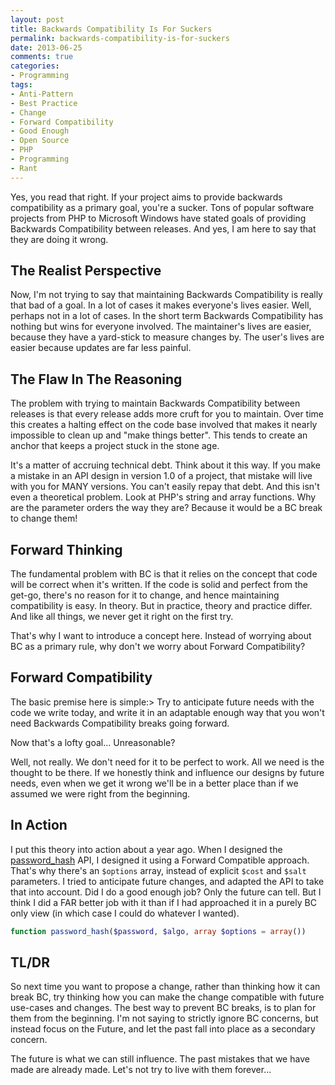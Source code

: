 ```yaml
---
layout: post
title: Backwards Compatibility Is For Suckers
permalink: backwards-compatibility-is-for-suckers
date: 2013-06-25
comments: true
categories:
- Programming
tags:
- Anti-Pattern
- Best Practice
- Change
- Forward Compatibility
- Good Enough
- Open Source
- PHP
- Programming
- Rant
---
```


Yes, you read that right. If your project aims to provide backwards compatibility as a primary goal, you're a sucker. Tons of popular software projects from PHP to Microsoft Windows have stated goals of providing Backwards Compatibility between releases. And yes, I am here to say that they are doing it wrong.
<!--more-->

## The Realist Perspective


Now, I'm not trying to say that maintaining Backwards Compatibility is really that bad of a goal. In a lot of cases it makes everyone's lives easier. Well, perhaps not in a lot of cases. In the short term Backwards Compatibility has nothing but wins for everyone involved. The maintainer's lives are easier, because they have a yard-stick to measure changes by. The user's lives are easier because updates are far less painful.
## The Flaw In The Reasoning


The problem with trying to maintain Backwards Compatibility between releases is that every release adds more cruft for you to maintain. Over time this creates a halting effect on the code base involved that makes it nearly impossible to clean up and "make things better". This tends to create an anchor that keeps a project stuck in the stone age. 

It's a matter of accruing technical debt. Think about it this way. If you make a mistake in an API design in version 1.0 of a project, that mistake will live with you for MANY versions. You can't easily repay that debt. And this isn't even a theoretical problem. Look at PHP's string and array functions. Why are the parameter orders the way they are? Because it would be a BC break to change them!
## Forward Thinking


The fundamental problem with BC is that it relies on the concept that code will be correct when it's written. If the code is solid and perfect from the get-go, there's no reason for it to change, and hence maintaining compatibility is easy. In theory. But in practice, theory and practice differ. And like all things, we never get it right on the first try.

That's why I want to introduce a concept here. Instead of worrying about BC as a primary rule, why don't we worry about Forward Compatibility? 
## Forward Compatibility


The basic premise here is simple:> Try to anticipate future needs with the code we write today, and write it in an adaptable enough way that you won't need Backwards Compatibility breaks going forward.


Now that's a lofty goal... Unreasonable?

Well, not really. We don't need for it to be perfect to work. All we need is the thought to be there. If we honestly think and influence our designs by future needs, even when we get it wrong we'll be in a better place than if we assumed we were right from the beginning.
## In Action


I put this theory into action about a year ago. When I designed the [password_hash](https://wiki.php.net/rfc/password_hash) API, I designed it using a Forward Compatible approach. That's why there's an `$options` array, instead of explicit `$cost` and `$salt` parameters. I tried to anticipate future changes, and adapted the API to take that into account. Did I do a good enough job? Only the future can tell. But I think I did a FAR better job with it than if I had approached it in a purely BC only view (in which case I could do whatever I wanted).
```php
function password_hash($password, $algo, array $options = array())

```
## TL/DR


So next time you want to propose a change, rather than thinking how it can break BC, try thinking how you can make the change compatible with future use-cases and changes. The best way to prevent BC breaks, is to plan for them from the beginning. I'm not saying to strictly ignore BC concerns, but instead focus on the Future, and let the past fall into place as a secondary concern.

The future is what we can still influence. The past mistakes that we have made are already made. Let's not try to live with them forever...